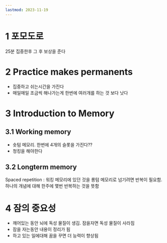 ```yaml
---
lastmod: 2023-11-19
---
```

# 1 포모도로
25분 집중한후 그 후 보상을 준다


# 2 Practice makes permanents
- 집중하고 쉬는시간을 가진다
- 매일매일 조금씩 해나가는게 한번에 여러개를 하는 것 보다 낫다

# 3 Introduction to Memory

## 3.1 Working memory
- 숏텀 메모리. 한번에 4개의 슬롯을 가진다??
- 청킹을 해야한다

## 3.2 Longterm memory

Spaced repetition : 워킹 메모리에 있던 것을 롱텀 메모리로 넘기려면 반복이 필요함. 하나의 개념에 대해 한주에 몇번 반복하는 것을 뜻함


# 4 잠의 중요성
- 깨어있는 동안 뇌에 독성 물질이 생김. 잠을자면 독성 물질이 사라짐
- 잠을 자는동안 내용이 정리가 됨
- 하고 있는 일에대해 꿈을 꾸면 더 능력이 향상됨